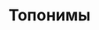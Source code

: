---
classes: wide
collection: toponyms
layout: collection
permalink: /toponyms
title: Топонимы
sidebar:
  title: Топонимы
  navigation: toponyms
---